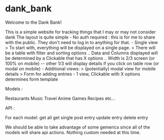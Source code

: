 # dank_bank
Welcome to the Dank Bank!

This is a simple website for tracking things that I may or may not consider dank
The layout is quite simple
    - No auth required : this is for me to share with the public. They don't need to log in to anything for that.
    - Single view
        > To start with, everything will be displayed on a single page.
        > There will be a table with filter and sorting options
            .. Data and Columns displayed will be determined by a Clickable that has X options
            .. Width is 2/3 screen (or 100% on mobile)
                -- other 1/3 will display details if you click on table row (or modal on mobile)
    - Additional views:
        > (potentially) modal view for mobile details
        > Form for adding entries
            - 1 view, Clickable with X options determines form template

Models : 

Restaurants
Music
Travel
Anime
Games
Recipes
etc...

API : 

For each model:
    get all
    get single
    post entry
    update entry
    delete entry

We should be able to take advantage of some gemerics since all of the models will share api actions. Nothing custom needed at this time.